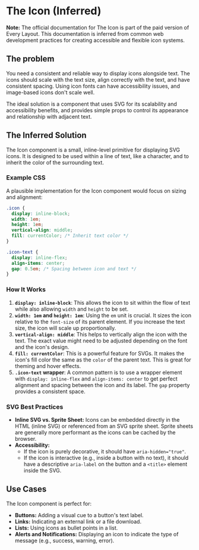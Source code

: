 # The Icon (Inferred)

**Note:** The official documentation for The Icon is part of the paid version of Every Layout. This documentation is inferred from common web development practices for creating accessible and flexible icon systems.

## The problem

You need a consistent and reliable way to display icons alongside text. The icons should scale with the text size, align correctly with the text, and have consistent spacing. Using icon fonts can have accessibility issues, and image-based icons don't scale well.

The ideal solution is a component that uses SVG for its scalability and accessibility benefits, and provides simple props to control its appearance and relationship with adjacent text.

## The Inferred Solution

The Icon component is a small, inline-level primitive for displaying SVG icons. It is designed to be used within a line of text, like a character, and to inherit the color of the surrounding text.

### Example CSS

A plausible implementation for the Icon component would focus on sizing and alignment:

```css
.icon {
  display: inline-block;
  width: 1em;
  height: 1em;
  vertical-align: middle;
  fill: currentColor; /* Inherit text color */
}

.icon-text {
  display: inline-flex;
  align-items: center;
  gap: 0.5em; /* Spacing between icon and text */
}
```

### How It Works

1.  **`display: inline-block`**: This allows the icon to sit within the flow of text while also allowing `width` and `height` to be set.
2.  **`width: 1em` and `height: 1em`**: Using the `em` unit is crucial. It sizes the icon relative to the `font-size` of its parent element. If you increase the text size, the icon will scale up proportionally.
3.  **`vertical-align: middle`**: This helps to vertically align the icon with the text. The exact value might need to be adjusted depending on the font and the icon's design.
4.  **`fill: currentColor`**: This is a powerful feature for SVGs. It makes the icon's fill color the same as the `color` of the parent text. This is great for theming and hover effects.
5.  **`.icon-text` wrapper**: A common pattern is to use a wrapper element with `display: inline-flex` and `align-items: center` to get perfect alignment and spacing between the icon and its label. The `gap` property provides a consistent space.

### SVG Best Practices

*   **Inline SVG vs. Sprite Sheet:** Icons can be embedded directly in the HTML (inline SVG) or referenced from an SVG sprite sheet. Sprite sheets are generally more performant as the icons can be cached by the browser.
*   **Accessibility:**
    *   If the icon is purely decorative, it should have `aria-hidden="true"`.
    *   If the icon is interactive (e.g., inside a button with no text), it should have a descriptive `aria-label` on the button and a `<title>` element inside the SVG.

## Use Cases

The Icon component is perfect for:

*   **Buttons:** Adding a visual cue to a button's text label.
*   **Links:** Indicating an external link or a file download.
*   **Lists:** Using icons as bullet points in a list.
*   **Alerts and Notifications:** Displaying an icon to indicate the type of message (e.g., success, warning, error).
